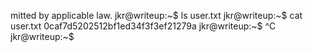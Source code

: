 

mitted by applicable law.
jkr@writeup:~$ ls
user.txt
jkr@writeup:~$ cat user.txt
0caf7d5202512bf1ed34f3f3ef21279a
jkr@writeup:~$ ^C
jkr@writeup:~$ 



